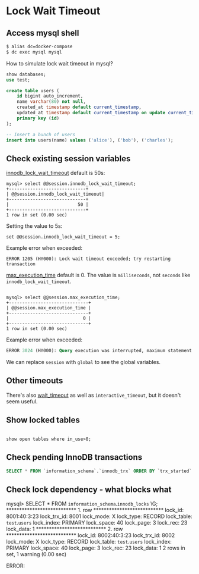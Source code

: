 # Lock Wait Timeout


## Access mysql shell

```bash
$ alias dc=docker-compose
$ dc exec mysql mysql
```

How to simulate lock wait timeout in mysql?

```sql
show databases;
use test;

create table users (
    id bigint auto_increment,
    name varchar(80) not null,
    created_at timestamp default current_timestamp,
    updated_at timestamp default current_timestamp on update current_timestamp,
    primary key (id)
);

-- Insert a bunch of users
insert into users(name) values ('alice'), ('bob'), ('charles');
```

## Check existing session variables

[innodb_lock_wait_timeout](https://dev.mysql.com/doc/refman/5.7/en/innodb-parameters.html#sysvar_innodb_lock_wait_timeout) default is 50s:

```mysql
mysql> select @@session.innodb_lock_wait_timeout;
+-----------------------------+
| @@session.innodb_lock_wait_timeout|
+-----------------------------+
|                          50 |
+-----------------------------+
1 row in set (0.00 sec)
```

Setting the value to 5s:

```mysql
set @@session.innodb_lock_wait_timeout = 5;
```

Example error when exceeded:

```mysql
ERROR 1205 (HY000): Lock wait timeout exceeded; try restarting transaction
```


[max_execution_time](https://dev.mysql.com/doc/refman/5.7/en/server-system-variables.html#sysvar_max_execution_time) default is 0. The value is `milliseconds`, not `seconds` like `innodb_lock_wait_timeout`.
```mysql

mysql> select @@session.max_execution_time;
+------------------------------+
| @@session.max_execution_time |
+------------------------------+
|                            0 |
+------------------------------+
1 row in set (0.00 sec)

```


Example error when exceeded:

```sql
ERROR 3024 (HY000): Query execution was interrupted, maximum statement execution time exceeded
```

We can replace `session` with `global` to see the global variables.


## Other timeouts

There's also [wait_timeout](https://dev.mysql.com/doc/refman/5.7/en/server-system-variables.html#sysvar_wait_timeout) as well as `interactive_timeout`, but it doesn't seem useful.

## Show locked tables

```mysql

show open tables where in_use>0;
```

## Check pending InnoDB transactions

```sql
SELECT * FROM `information_schema`.`innodb_trx` ORDER BY `trx_started` \G;
```

## Check lock dependency - what blocks what


mysql> SELECT * FROM `information_schema`.`innodb_locks` \G;
*************************** 1. row ***************************
    lock_id: 8001:40:3:23
lock_trx_id: 8001
  lock_mode: X
  lock_type: RECORD
 lock_table: `test`.`users`
 lock_index: PRIMARY
 lock_space: 40
  lock_page: 3
   lock_rec: 23
  lock_data: 1
*************************** 2. row ***************************
    lock_id: 8002:40:3:23
lock_trx_id: 8002
  lock_mode: X
  lock_type: RECORD
 lock_table: `test`.`users`
 lock_index: PRIMARY
 lock_space: 40
  lock_page: 3
   lock_rec: 23
  lock_data: 1
2 rows in set, 1 warning (0.00 sec)

ERROR:
